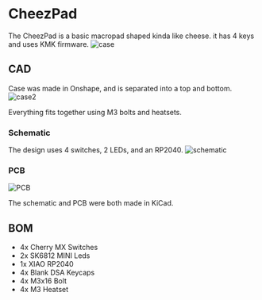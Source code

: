 # CheezPad
The CheezPad is a basic macropad shaped kinda like cheese. it has 4 keys and uses KMK firmware. 
![case](https://github.com/user-attachments/assets/e05c6500-edeb-4728-a0a7-1f905c4b8ca1)


## CAD
Case was made in Onshape, and is separated into a top and bottom.
![case2](https://github.com/user-attachments/assets/1272f53e-6e5f-40f1-bdc7-5c36ce5fa77e)

Everything fits together using M3 bolts and heatsets.

 ### Schematic
 The design uses 4 switches, 2 LEDs, and an RP2040.
![schematic](https://github.com/user-attachments/assets/977b703a-1abe-4179-a3dd-7ed11749bc24)
 ### PCB
![PCB](https://github.com/user-attachments/assets/7ffac21e-8a80-4f1b-8850-2e54a03ff31c)
 
  The schematic and PCB were both made in KiCad.
  
## BOM
- 4x Cherry MX Switches
- 2x SK6812 MINI Leds
- 1x XIAO RP2040
- 4x Blank DSA Keycaps
- 4x M3x16 Bolt
- 4x M3 Heatset
